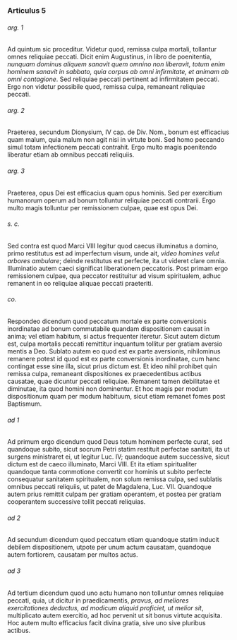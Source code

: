 ### Articulus 5

###### arg. 1
Ad quintum sic proceditur. Videtur quod, remissa culpa mortali, tollantur omnes reliquiae peccati. Dicit enim Augustinus, in libro de poenitentia, *nunquam dominus aliquem sanavit quem omnino non liberavit, totum enim hominem sanavit in sabbato, quia corpus ab omni infirmitate, et animam ab omni contagione*. Sed reliquiae peccati pertinent ad infirmitatem peccati. Ergo non videtur possibile quod, remissa culpa, remaneant reliquiae peccati.

###### arg. 2
Praeterea, secundum Dionysium, IV cap. de Div. Nom., bonum est efficacius quam malum, quia malum non agit nisi in virtute boni. Sed homo peccando simul totam infectionem peccati contrahit. Ergo multo magis poenitendo liberatur etiam ab omnibus peccati reliquiis.

###### arg. 3
Praeterea, opus Dei est efficacius quam opus hominis. Sed per exercitium humanorum operum ad bonum tolluntur reliquiae peccati contrarii. Ergo multo magis tolluntur per remissionem culpae, quae est opus Dei.

###### s. c.
Sed contra est quod Marci VIII legitur quod caecus illuminatus a domino, primo restitutus est ad imperfectum visum, unde ait, *video homines velut arbores ambulare*; deinde restitutus est perfecte, ita ut videret clare omnia. Illuminatio autem caeci significat liberationem peccatoris. Post primam ergo remissionem culpae, qua peccator restituitur ad visum spiritualem, adhuc remanent in eo reliquiae aliquae peccati praeteriti.

###### co.
Respondeo dicendum quod peccatum mortale ex parte conversionis inordinatae ad bonum commutabile quandam dispositionem causat in anima; vel etiam habitum, si actus frequenter iteretur. Sicut autem dictum est, culpa mortalis peccati remittitur inquantum tollitur per gratiam aversio mentis a Deo. Sublato autem eo quod est ex parte aversionis, nihilominus remanere potest id quod est ex parte conversionis inordinatae, cum hanc contingat esse sine illa, sicut prius dictum est. Et ideo nihil prohibet quin remissa culpa, remaneant dispositiones ex praecedentibus actibus causatae, quae dicuntur peccati reliquiae. Remanent tamen debilitatae et diminutae, ita quod homini non dominentur. Et hoc magis per modum dispositionum quam per modum habituum, sicut etiam remanet fomes post Baptismum.

###### ad 1
Ad primum ergo dicendum quod Deus totum hominem perfecte curat, sed quandoque subito, sicut socrum Petri statim restituit perfectae sanitati, ita ut surgens ministraret ei, ut legitur Luc. IV; quandoque autem successive, sicut dictum est de caeco illuminato, Marci VIII. Et ita etiam spiritualiter quandoque tanta commotione convertit cor hominis ut subito perfecte consequatur sanitatem spiritualem, non solum remissa culpa, sed sublatis omnibus peccati reliquiis, ut patet de Magdalena, Luc. VII. Quandoque autem prius remittit culpam per gratiam operantem, et postea per gratiam cooperantem successive tollit peccati reliquias.

###### ad 2
Ad secundum dicendum quod peccatum etiam quandoque statim inducit debilem dispositionem, utpote per unum actum causatam, quandoque autem fortiorem, causatam per multos actus.

###### ad 3
Ad tertium dicendum quod uno actu humano non tolluntur omnes reliquiae peccati, quia, ut dicitur in praedicamentis, *pravus, ad meliores exercitationes deductus, ad modicum aliquid proficiet, ut melior sit*, multiplicato autem exercitio, ad hoc pervenit ut sit bonus virtute acquisita. Hoc autem multo efficacius facit divina gratia, sive uno sive pluribus actibus.

